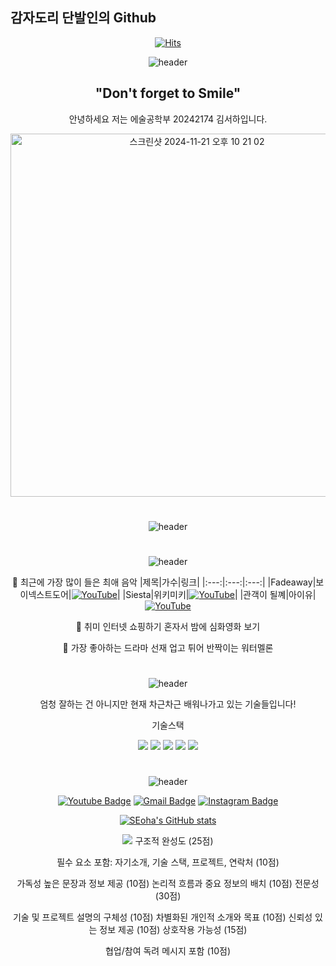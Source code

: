 ## 감자도리 단발인의 Github

<div align=center>
	
[![Hits](https://hits.seeyoufarm.com/api/count/incr/badge.svg?url=https%3A%2F%2Fgithub.com%2Fshgim05&count_bg=%23AEDDF3&title_bg=%23555555&icon=&icon_color=%23E7E7E7&title=hits&edge_flat=false)](https://hits.seeyoufarm.com)

![header](https://capsule-render.vercel.app/api?type=waving&color=gradient&customColorList=10&height=200&section=header&text=Welcome%20to%20Seoha's%20Github&fontSize=50&animation=twinkling)

 ## "Don't forget to Smile"
 안녕하세요 저는 에술공학부 20242174 김서하입니다.

<img width="581" alt="스크린샷 2024-11-21 오후 10 21 02" src="https://github.com/user-attachments/assets/9b07f415-b46c-4bbc-8a57-a130df5a4f44">

#

![header](https://capsule-render.vercel.app/api?type=soft&color=auto&height=60&section=header&text=이력&fontSize=30)

#

![header](https://capsule-render.vercel.app/api?type=soft&color=auto&height=60&section=header&text=좋아하는%20것&fontSize=30)

📌 최근에 가장 많이 들은 최애 음악
|제목|가수|링크|
|:---:|:---:|:---:|
|Fadeaway|보이넥스트도어|[![YouTube](https://img.shields.io/badge/YouTube-red?logo=youtube&style=for-the-badge)](https://www.youtube.com/watch?v=AL5SkIfr26A)|
|Siesta|위키미키|[![YouTube](https://img.shields.io/badge/YouTube-red?logo=youtube&style=for-the-badge)](https://youtu.be/kYt8gxlthWs?si=k9quHnpMui6lzWNz)|
|관객이 될꼐|아이유|[![YouTube](https://img.shields.io/badge/YouTube-red?logo=youtube&style=for-the-badge)](https://www.youtube.com/watch?v=_ZfT3M6ZKEM)

📌 취미
인터넷 쇼핑하기
혼자서 밤에 심화영화 보기 

📌 가장 좋아하는 드라마
선재 업고 튀어
반짝이는 워터멜론

#

![header](https://capsule-render.vercel.app/api?type=soft&color=auto&height=60&section=header&text=기술&fontSize=30)

엄청 잘하는 건 아니지만 현재 차근차근 배워나가고 있는 기술들입니다!

기술스택

<img src="https://img.shields.io/badge/java-007396?style=for-the-badge&logo=java&logoColor=white">
<img src="https://img.shields.io/badge/c++-00599C?style=for-the-badge&logo=c%2B%2B&logoColor=white">
<a href="https://www.python.org/"></a><img src="https://img.shields.io/badge/python-3776AB?style=for-the-badge&logo=python&logoColor=white">
</a><img src="https://img.shields.io/badge/github-181717?style=for-the-badge&logo=github&logoColor=white">
<img src="https://img.shields.io/badge/javascript-F7DF1E?style=for-the-badge&logo=javascript&logoColor=black">

#

![header](https://capsule-render.vercel.app/api?type=soft&color=auto&height=60&section=header&text=연락처&fontSize=30)

[![Youtube Badge](https://img.shields.io/badge/Youtube-ff0000?style=flat-square&logo=youtube&link=https://www.youtube.com/@%EB%83%A0-b5d)](https://www.youtube.com/@%EB%83%A0-b5d)
[![Gmail Badge](https://img.shields.io/badge/Gmail-d14836?style=flat-square&logo=Gmail&logoColor=white&link=mailto:shgim2005@gmail.com)](mailto:shgim2005@gmail.com) 
[![Instagram Badge](https://img.shields.io/badge/Instagram-d14836?style=flat-square&logo=instagram&link=https://www.instagram.com/ha05_seo.k/)](https://www.instagram.com/ha05_seo.k/)

[![SEoha's GitHub stats](https://github-readme-stats.vercel.app/api?username=shgim05&show_icons=true&theme=solarized-light)](https://github.com/shgim05/github-readme-stats)



<a href="https://github.com/"></a><img src="https://img.shields.io/badge/github-181717?style=for-the-badge&logo=github&logoColor=white">
구조적 완성도 (25점)

필수 요소 포함: 자기소개, 기술 스택, 프로젝트, 연락처 (10점)



가독성 높은 문장과 정보 제공 (10점)
논리적 흐름과 중요 정보의 배치 (10점)
전문성 (30점)

기술 및 프로젝트 설명의 구체성 (10점)
차별화된 개인적 소개와 목표 (10점)
신뢰성 있는 정보 제공 (10점)
상호작용 가능성 (15점)

협업/참여 독려 메시지 포함 (10점)

